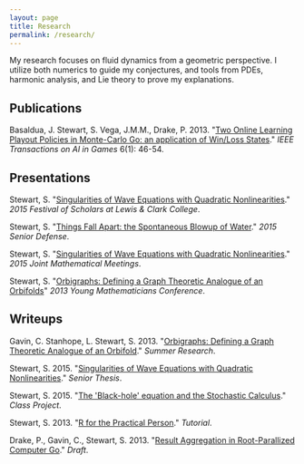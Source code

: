 ```yaml
---
layout: page
title: Research
permalink: /research/
---
```


My research focuses on fluid dynamics from a geometric perspective. I utilize both numerics to guide my conjectures, and tools from PDEs, harmonic analysis, and Lie theory to prove my explanations. 

## Publications

Basaldua, J. Stewart, S. Vega, J.M.M., Drake, P. 2013. "[Two Online Learning Playout Policies in Monte-Carlo Go: an application of Win/Loss States](https://www.dropbox.com/s/l1z878skofsnln8/LearningPlayouts%28TCIAIG%29-2.pdf?dl=0)." *IEEE Transactions on AI in Games* 6(1): 46-54.

## Presentations
Stewart, S. "[Singularities of Wave Equations with Quadratic Nonlinearities](https://www.dropbox.com/s/4kxbzrbvdofw8o1/festival_of_scholars_talk.pdf?dl=0)." *2015 Festival of Scholars at Lewis & Clark College*.

Stewart, S. "[Things Fall Apart: the Spontaneous Blowup of Water](https://www.dropbox.com/s/7s9gjxrmf4ng324/final_thesis_talk.pdf?dl=0)." *2015 Senior Defense*.

Stewart, S. "[Singularities of Wave Equations with Quadratic Nonlinearities](https://www.dropbox.com/s/90s4e3z9u61t4a4/official_jmm_talk.pdf?dl=0)." *2015 Joint Mathematical Meetings*.

Stewart, S. "[Orbigraphs: Defining a Graph Theoretic Analogue of an Orbifolds](https://www.dropbox.com/s/363h4hpjtegqphw/ymc_conference.pdf?dl=0)" *2013 Young Mathematicians Conference*.

## Writeups

Gavin, C. Stanhope, L. Stewart, S. 2013. "[Orbigraphs: Defining a Graph Theoretic Analogue of an Orbifold](https://www.dropbox.com/s/gim6hrdsjzjfpl9/OrbigraphsPaper.pdf?dl=0)." *Summer Research*. 

Stewart, S. 2015. "[Singularities of Wave Equations with Quadratic Nonlinearities](https://www.dropbox.com/s/zfom3dlwsfm1zjo/senior_thesis_2015.pdf?dl=0)." *Senior Thesis*. 

Stewart, S. 2015. "[The 'Black-hole' equation and the Stochastic Calculus](https://www.dropbox.com/s/6khhwg250c1tck1/the_stochastic_calculus.pdf?dl=0)." *Class Project*.

Stewart, S. 2013. "[R for the Practical Person](https://www.dropbox.com/s/h624qmn0xf1d6cc/R_tutorial.pdf?dl=0)." *Tutorial*.

Drake, P., Gavin, C., Stewart, S. 2013. "[Result Aggregation in Root-Parallized Computer Go](https://www.dropbox.com/s/wmm6tsrzgvjl768/voting_schemes.pdf?dl=0)." *Draft*.

